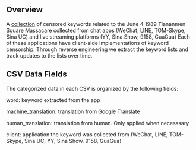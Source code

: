## Overview

A [collection](https://github.com/citizenlab/chat-censorship/tree/master/june-4/june-4-censored-keywords.csv) of censored keywords related to the June 4 1989 Tiananmen Square Massacare collected from chat apps (WeChat, LINE, TOM-Skype, Sina UC) and live streaming platforms (YY, Sina Show, 9158, GuaGua)
Each of these applications have client-side implementations of keyword censorship. 
Through reverse engineering we extract the keyword lists and track updates to the lists over time.  

## CSV Data Fields

The categorized data in each CSV is organized by the following fields:

word: keyword extracted from the app

machine_translation: translation from Google Translate

human_translation: translation from human. Only applied when necesssary 

client: application the keyword was collected from (WeChat, LINE, TOM-Skype, Sina UC, YY, Sina Show, 9158, GuaGua)
